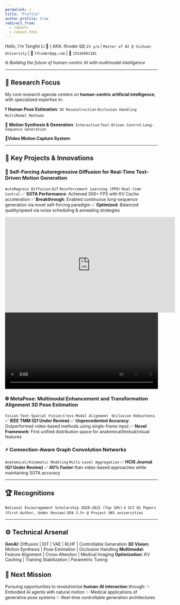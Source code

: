 ```yaml
---
permalink: /
title: "Profile"
author_profile: true
redirect_from: 
  - /about/
  - /about.html
---
```

 Hello, I'm Tengfei Li 👋 ( AKA. tfcoder ⌨️)
`23 y/o` | `Master of AI @ Sichuan University` | 📧 `tfcoder@qq.com` | 📱 `15516991101`

🌐 *Building the future of human-centric AI with multimodal intelligence*

---

## 🎯 Research Focus

My core research agenda centers on **human-centric artificial intelligence**, with specialized expertise in:

🕴️ **Human Pose Estimation**:  `3D Reconstruction`  `Occlusion Handling`   `MultiModel Methods`

💃 **Motion Synthesis & Generation**: `Interactive`  `Text-Driven Control`  `Long-Sequence Generation`

**👟Video Motion Capture System**:

---

## 🚀 Key Projects & Innovations

### 💃 **Self-Forcing Autoregressive Diffusion for Real-Time Text-Driven Motion Generation**

`AutoRegress Diffusion`  `DiT`   `Reinforcement Learning (PPO)`  `Real-time Control`
✅ **SOTA Performance**: Achieved 300+ FPS with KV Cache acceleration
✅ **Breakthrough**: Enabled continuous long-sequence generation via novel self-forcing paradigm
✅ **Optimized**: Balanced quality/speed via noise scheduling & annealing strategies

<iframe width="560" height="315"  src="https://www.youtube.com/x-4q5u8g0qA" frameborder="0" allowfullscreen></iframe>

<video id="demoVideo" controls width="100%">
  <source src="https://www.youtube.com/x-4q5u8g0qA" type="video/mp4">
</video>

### 🌐 **MetaPose: Multimodal Enhancement and Transformation Alignment 3D Pose Estimation**

`Vision-Text-Spatial Fusion`  `Cross-Modal Alignment` ` Occlusion Robustness`
✅ **IEEE TMM (Q1 Under Review)**
✅ **Unprecedented Accuracy**: Outperformed video-based methods using single-frame input
✅ **Novel Framework**: First unified distribution space for anatomical/textual/visual features

### ⚡ **Connection-Aware Graph Convolution Networks**

`Anatomical/Kinematic Modeling`  `Multi-Level Aggregation`
✅ **HCIS Journal (Q1 Under Review)**
✅ **40% Faster** than video-based approaches while maintaining SOTA accuracy

---

## 🏆 Recognitions

`National Encouragement Scholarship 2020-2022 (Top 10%)`
`4 SCI Q1 Papers (First-Author, Under Review)`
`GPA 3.5+ @ Project 985 universities`

---

## ⚙️ Technical Arsenal

**GenAI:**       Diffusion  | DiT | VAE | RLHF | Controllable Generation
**3D Vision:**         Motion Synthesis | Pose Estimation | Occlusion Handling
**Multimodal:**    Feature Alignment | Cross-Attention | Medical Imaging
**Optimization:** KV Caching | Training Stabilization | Parametric Tuning

## 🔮 Next Mission

Pursuing opportunities to revolutionize **human-AI interaction** through:
✨ Embodied AI agents with natural motion
✨ Medical applications of generative pose systems
✨ Real-time controllable generation architectures

[](mailto:your@email.com)
[](https://github.com/yourusername)
